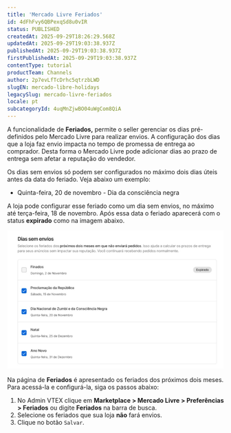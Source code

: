 ```yaml
---
title: 'Mercado Livre Feriados'
id: 4dFhFvy6QBPexqSd8u0vIR
status: PUBLISHED
createdAt: 2025-09-29T18:26:29.568Z
updatedAt: 2025-09-29T19:03:38.937Z
publishedAt: 2025-09-29T19:03:38.937Z
firstPublishedAt: 2025-09-29T19:03:38.937Z
contentType: tutorial
productTeam: Channels
author: 2p7evLfTcDrhc5qtrzbLWD
slugEN: mercado-libre-holidays
legacySlug: mercado-livre-feriados
locale: pt
subcategoryId: 4uqMnZjwBO04uWgCom8QiA
---
```


A funcionalidade de **Feriados,** permite o seller gerenciar os dias pré-definidos pelo Mercado Livre para realizar envios. A configuração dos dias que a loja faz envio impacta no tempo de promessa de entrega ao comprador.
Desta forma o Mercado Livre pode adicionar dias ao prazo de entrega sem afetar a reputação do vendedor.

Os dias sem envios só podem ser configurados no máximo dois dias úteis antes da data do feriado. Veja abaixo um exemplo:

- Quinta-feira, 20 de novembro - Dia da consciência negra

A loja pode configurar esse feriado como um dia sem envios, no máximo até terça-feira, 18 de novembro. Após essa data o feriado aparecerá com o status **expirado** como na imagem abaixo.

![Mercado Livre Feriados](https://raw.githubusercontent.com/vtexdocs/help-center-content/refs/heads/main/docs/pt/tutorials/integra%C3%A7%C3%B5es/configura%C3%A7%C3%B5es-de-integra%C3%A7%C3%B5es/mercado-livre-feriados_1.jpg)

Na página de **Feriados** é apresentado os feriados dos próximos dois meses. Para acessá-la e configurá-la, siga os passos abaixo:

1. No Admin VTEX clique em  **Marketplace > Mercado Livre > Preferências > Feriados** ou digite **Feriados** na barra de busca.  
2. Selecione os feriados que sua loja **não** fará envios.  
3. Clique no botão `Salvar`.  

